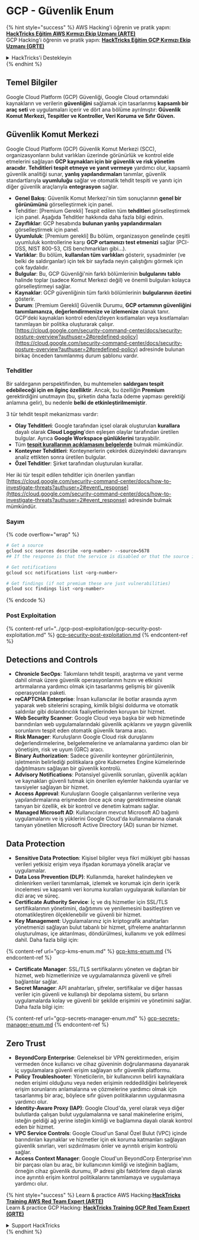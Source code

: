 # GCP - Güvenlik Enum

{% hint style="success" %}
AWS Hacking'i öğrenin ve pratik yapın:<img src="../../../.gitbook/assets/image (1) (1) (1) (1).png" alt="" data-size="line">[**HackTricks Eğitim AWS Kırmızı Ekip Uzmanı (ARTE)**](https://training.hacktricks.xyz/courses/arte)<img src="../../../.gitbook/assets/image (1) (1) (1) (1).png" alt="" data-size="line">\
GCP Hacking'i öğrenin ve pratik yapın: <img src="../../../.gitbook/assets/image (2) (1).png" alt="" data-size="line">[**HackTricks Eğitim GCP Kırmızı Ekip Uzmanı (GRTE)**<img src="../../../.gitbook/assets/image (2) (1).png" alt="" data-size="line">](https://training.hacktricks.xyz/courses/grte)

<details>

<summary>HackTricks'i Destekleyin</summary>

* [**abonelik planlarını**](https://github.com/sponsors/carlospolop) kontrol edin!
* **Bize katılın** 💬 [**Discord grubuna**](https://discord.gg/hRep4RUj7f) veya [**telegram grubuna**](https://t.me/peass) veya **bizi** **Twitter** 🐦 [**@hacktricks\_live**](https://twitter.com/hacktricks_live)**'da takip edin.**
* **Hacking ipuçlarını paylaşmak için** [**HackTricks**](https://github.com/carlospolop/hacktricks) ve [**HackTricks Cloud**](https://github.com/carlospolop/hacktricks-cloud) github reposuna PR gönderin.

</details>
{% endhint %}

## Temel Bilgiler

Google Cloud Platform (GCP) Güvenliği, Google Cloud ortamındaki kaynakların ve verilerin **güvenliğini** sağlamak için tasarlanmış **kapsamlı bir araç seti** ve uygulamaları içerir ve dört ana bölüme ayrılmıştır: **Güvenlik Komut Merkezi, Tespitler ve Kontroller, Veri Koruma ve Sıfır Güven.**

## **Güvenlik Komut Merkezi**

Google Cloud Platform (GCP) Güvenlik Komut Merkezi (SCC), organizasyonların bulut varlıkları üzerinde görünürlük ve kontrol elde etmelerini sağlayan **GCP kaynakları için bir güvenlik ve risk yönetim aracıdır**. **Tehditleri tespit etmeye ve yanıt vermeye** yardımcı olur, kapsamlı güvenlik analitiği sunar, **yanlış yapılandırmaları** tanımlar, güvenlik standartlarıyla **uyumluluğu** sağlar ve otomatik tehdit tespiti ve yanıtı için diğer güvenlik araçlarıyla **entegrasyon** sağlar.

* **Genel Bakış**: Güvenlik Komut Merkezi'nin tüm sonuçlarının **genel bir görünümünü** görselleştirmek için panel.
* Tehditler: \[Premium Gerekli] Tespit edilen tüm **tehditleri** görselleştirmek için panel. Aşağıda Tehditler hakkında daha fazla bilgi edinin.
* **Zayıflıklar**: GCP hesabında **bulunan yanlış yapılandırmaları** görselleştirmek için panel.
* **Uyumluluk**: \[Premium gerekli] Bu bölüm, organizasyon genelinde çeşitli uyumluluk kontrollerine karşı **GCP ortamınızı test etmenizi** sağlar (PCI-DSS, NIST 800-53, CIS benchmarkları gibi...).
* **Varlıklar**: Bu bölüm, **kullanılan tüm varlıkları** gösterir, sysadminler (ve belki de saldırganlar) için tek bir sayfada neyin çalıştığını görmek için çok faydalıdır.
* **Bulgular**: Bu, GCP Güvenliği'nin farklı bölümlerinin **bulgularını** **tablo** halinde toplar (sadece Komut Merkezi değil) ve önemli bulguları kolayca görselleştirmeyi sağlar.
* **Kaynaklar**: GCP güvenliğinin tüm farklı bölümlerinin **bulgularının** **özetini** gösterir.
* **Durum**: \[Premium Gerekli] Güvenlik Durumu, **GCP ortamının güvenliğini tanımlamanıza, değerlendirmenize ve izlemenize** olanak tanır. GCP'deki kaynakları kontrol eden/izleyen kısıtlamaları veya kısıtlamaları tanımlayan bir politika oluşturarak çalışır. [https://cloud.google.com/security-command-center/docs/security-posture-overview?authuser=2#predefined-policy](https://cloud.google.com/security-command-center/docs/security-posture-overview?authuser=2#predefined-policy) adresinde bulunan birkaç önceden tanımlanmış durum şablonu vardır.

### **Tehditler**

Bir saldırganın perspektifinden, bu muhtemelen **saldırganı tespit edebileceği için en ilginç özelliktir**. Ancak, bu özelliğin **Premium** gerektirdiğini unutmayın (bu, şirketin daha fazla ödeme yapması gerektiği anlamına gelir), bu nedenle **belki de etkinleştirilmemiştir**.

3 tür tehdit tespit mekanizması vardır:

* **Olay Tehditleri**: Google tarafından içsel olarak oluşturulan **kurallara** dayalı olarak **Cloud Logging**'den eşleşen olaylar tarafından üretilen bulgular. Ayrıca **Google Workspace günlüklerini** tarayabilir.
* Tüm [**tespit kurallarının açıklamasını belgelerde**](https://cloud.google.com/security-command-center/docs/concepts-event-threat-detection-overview?authuser=2#how_works) bulmak mümkündür.
* **Konteyner Tehditleri**: Konteynerlerin çekirdek düzeyindeki davranışını analiz ettikten sonra üretilen bulgular.
* **Özel Tehditler**: Şirket tarafından oluşturulan kurallar.

Her iki tür tespit edilen tehditler için önerilen yanıtları [https://cloud.google.com/security-command-center/docs/how-to-investigate-threats?authuser=2#event\_response](https://cloud.google.com/security-command-center/docs/how-to-investigate-threats?authuser=2#event_response) adresinde bulmak mümkündür.

### Sayım

{% code overflow="wrap" %}
```bash
# Get a source
gcloud scc sources describe <org-number> --source=5678
## If the response is that the service is disabled or that the source is not found, then, it isn't enabled

# Get notifications
gcloud scc notifications list <org-number>

# Get findings (if not premium these are just vulnerabilities)
gcloud scc findings list <org-number>
```
{% endcode %}

### Post Exploitation

{% content-ref url="../gcp-post-exploitation/gcp-security-post-exploitation.md" %}
[gcp-security-post-exploitation.md](../gcp-post-exploitation/gcp-security-post-exploitation.md)
{% endcontent-ref %}

## Detections and Controls

* **Chronicle SecOps**: Takımların tehdit tespiti, araştırma ve yanıt verme dahil olmak üzere güvenlik operasyonlarının hızını ve etkisini artırmalarına yardımcı olmak için tasarlanmış gelişmiş bir güvenlik operasyonları paketi.
* **reCAPTCHA Enterprise**: İnsan kullanıcılar ile botlar arasında ayrım yaparak web sitelerini scraping, kimlik bilgisi doldurma ve otomatik saldırılar gibi dolandırıcılık faaliyetlerinden koruyan bir hizmet.
* **Web Security Scanner**: Google Cloud veya başka bir web hizmetinde barındırılan web uygulamalarındaki güvenlik açıklarını ve yaygın güvenlik sorunlarını tespit eden otomatik güvenlik tarama aracı.
* **Risk Manager**: Kuruluşların Google Cloud risk duruşlarını değerlendirmelerine, belgelemelerine ve anlamalarına yardımcı olan bir yönetişim, risk ve uyum (GRC) aracı.
* **Binary Authorization**: Sadece güvenilir konteyner görüntülerinin, işletmenin belirlediği politikalara göre Kubernetes Engine kümelerinde dağıtılmasını sağlayan bir güvenlik kontrolü.
* **Advisory Notifications**: Potansiyel güvenlik sorunları, güvenlik açıkları ve kaynakları güvenli tutmak için önerilen eylemler hakkında uyarılar ve tavsiyeler sağlayan bir hizmet.
* **Access Approval**: Kuruluşların Google çalışanlarının verilerine veya yapılandırmalarına erişmeden önce açık onay gerektirmesine olanak tanıyan bir özellik, ek bir kontrol ve denetim katmanı sağlar.
* **Managed Microsoft AD**: Kullanıcıların mevcut Microsoft AD bağımlı uygulamalarını ve iş yüklerini Google Cloud'da kullanmalarına olanak tanıyan yönetilen Microsoft Active Directory (AD) sunan bir hizmet.

## Data Protection

* **Sensitive Data Protection**: Kişisel bilgiler veya fikri mülkiyet gibi hassas verileri yetkisiz erişim veya ifşadan korumaya yönelik araçlar ve uygulamalar.
* **Data Loss Prevention (DLP)**: Kullanımda, hareket halindeyken ve dinlenirken verileri tanımlamak, izlemek ve korumak için derin içerik incelemesi ve kapsamlı veri koruma kuralları uygulayarak kullanılan bir dizi araç ve süreç.
* **Certificate Authority Service**: İç ve dış hizmetler için SSL/TLS sertifikalarının yönetimini, dağıtımını ve yenilemesini basitleştiren ve otomatikleştiren ölçeklenebilir ve güvenli bir hizmet.
* **Key Management**: Uygulamalarınız için kriptografik anahtarları yönetmenizi sağlayan bulut tabanlı bir hizmet, şifreleme anahtarlarının oluşturulması, içe aktarılması, döndürülmesi, kullanımı ve yok edilmesi dahil. Daha fazla bilgi için:

{% content-ref url="gcp-kms-enum.md" %}
[gcp-kms-enum.md](gcp-kms-enum.md)
{% endcontent-ref %}

* **Certificate Manager**: SSL/TLS sertifikalarını yöneten ve dağıtan bir hizmet, web hizmetlerinize ve uygulamalarınıza güvenli ve şifreli bağlantılar sağlar.
* **Secret Manager**: API anahtarları, şifreler, sertifikalar ve diğer hassas veriler için güvenli ve kullanışlı bir depolama sistemi, bu sırların uygulamalarda kolay ve güvenli bir şekilde erişimini ve yönetimini sağlar. Daha fazla bilgi için:

{% content-ref url="gcp-secrets-manager-enum.md" %}
[gcp-secrets-manager-enum.md](gcp-secrets-manager-enum.md)
{% endcontent-ref %}

## Zero Trust

* **BeyondCorp Enterprise**: Geleneksel bir VPN gerektirmeden, erişim vermeden önce kullanıcı ve cihaz güveninin doğrulanmasına dayanarak iç uygulamalara güvenli erişim sağlayan sıfır güvenlik platformu.
* **Policy Troubleshooter**: Yöneticilerin, bir kullanıcının belirli kaynaklara neden erişimi olduğunu veya neden erişimin reddedildiğini belirleyerek erişim sorunlarını anlamalarına ve çözmelerine yardımcı olmak için tasarlanmış bir araç, böylece sıfır güven politikalarının uygulanmasına yardımcı olur.
* **Identity-Aware Proxy (IAP)**: Google Cloud'da, yerel olarak veya diğer bulutlarda çalışan bulut uygulamalarına ve sanal makinelerine erişimi, isteğin geldiği ağ yerine isteğin kimliği ve bağlamına dayalı olarak kontrol eden bir hizmet.
* **VPC Service Controls**: Google Cloud'un Sanal Özel Bulut (VPC) içinde barındırılan kaynaklar ve hizmetler için ek koruma katmanları sağlayan güvenlik sınırları, veri sızdırılmasını önler ve ayrıntılı erişim kontrolü sağlar.
* **Access Context Manager**: Google Cloud'un BeyondCorp Enterprise'ının bir parçası olan bu araç, bir kullanıcının kimliği ve isteğinin bağlamı, örneğin cihaz güvenlik durumu, IP adresi gibi faktörlere dayalı olarak ince ayrıntılı erişim kontrol politikalarını tanımlamaya ve uygulamaya yardımcı olur.

{% hint style="success" %}
Learn & practice AWS Hacking:<img src="../../../.gitbook/assets/image (1) (1) (1) (1).png" alt="" data-size="line">[**HackTricks Training AWS Red Team Expert (ARTE)**](https://training.hacktricks.xyz/courses/arte)<img src="../../../.gitbook/assets/image (1) (1) (1) (1).png" alt="" data-size="line">\
Learn & practice GCP Hacking: <img src="../../../.gitbook/assets/image (2) (1).png" alt="" data-size="line">[**HackTricks Training GCP Red Team Expert (GRTE)**<img src="../../../.gitbook/assets/image (2) (1).png" alt="" data-size="line">](https://training.hacktricks.xyz/courses/grte)

<details>

<summary>Support HackTricks</summary>

* Check the [**subscription plans**](https://github.com/sponsors/carlospolop)!
* **Join the** 💬 [**Discord group**](https://discord.gg/hRep4RUj7f) or the [**telegram group**](https://t.me/peass) or **follow** us on **Twitter** 🐦 [**@hacktricks\_live**](https://twitter.com/hacktricks_live)**.**
* **Share hacking tricks by submitting PRs to the** [**HackTricks**](https://github.com/carlospolop/hacktricks) and [**HackTricks Cloud**](https://github.com/carlospolop/hacktricks-cloud) github repos.

</details>
{% endhint %}
